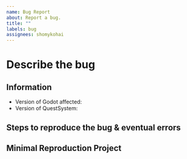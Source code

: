 ```yaml
---
name: Bug Report
about: Report a bug.
title: ""
labels: bug
assignees: shomykohai
---
```


# Describe the bug
<!-- What happened? 

- What was the expected behaviour?
- What happened instead?

 --> 

## Information
* Version of Godot affected: <!-- Example: 4.2 -->
* Version of QuestSystem: <!-- Example: 1.5.0-->

## Steps to reproduce the bug & eventual errors
<!-- Describe here the steps to reproduce the bug -->

## Minimal Reproduction Project


